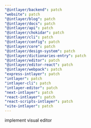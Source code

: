 ```yaml
---
"@intlayer/backend": patch
"website": patch
"@intlayer/blog": patch
"@intlayer/docs": patch
"@intlayer/api": patch
"@intlayer/chokidar": patch
"@intlayer/cli": patch
"@intlayer/config": patch
"@intlayer/core": patch
"@intlayer/design-system": patch
"@intlayer/dictionaries-entry": patch
"@intlayer/editor": patch
"@intlayer/editor-react": patch
"@intlayer/webpack": patch
"express-intlayer": patch
"intlayer": patch
"intlayer-cli": patch
"intlayer-editor": patch
"next-intlayer": patch
"react-intlayer": patch
"react-scripts-intlayer": patch
"vite-intlayer": patch
---
```


implement visual editor
